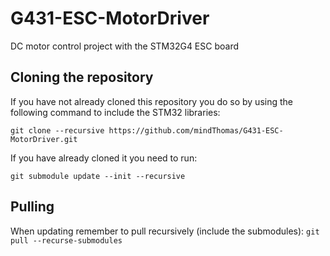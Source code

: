 # G431-ESC-MotorDriver
DC motor control project with the STM32G4 ESC board

## Cloning the repository
If you have not already cloned this repository you do so by using the following command to include the STM32 libraries:
```
git clone --recursive https://github.com/mindThomas/G431-ESC-MotorDriver.git
```

If you have already cloned it you need to run:
```
git submodule update --init --recursive
```

## Pulling
When updating remember to pull recursively (include the submodules):
`git pull --recurse-submodules`